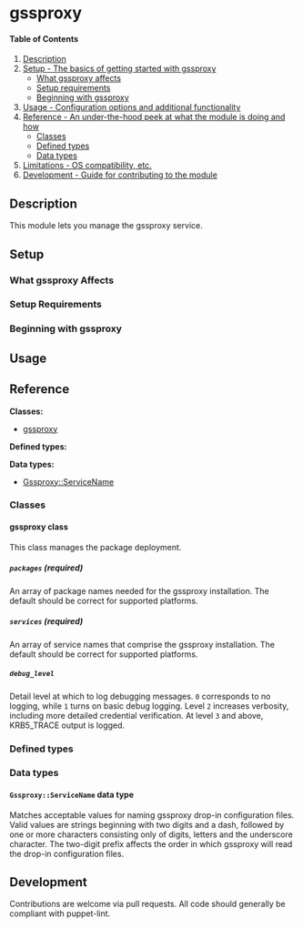 <!--
This file is part of the doubledog-gssproxy Puppet module.
Copyright 2022 John Florian <jflorian@doubledog.org>
SPDX-License-Identifier: GPL-3.0-or-later
-->

# gssproxy

#### Table of Contents

1. [Description](#description)
1. [Setup - The basics of getting started with gssproxy](#setup)
    * [What gssproxy affects](#what-gssproxy-affects)
    * [Setup requirements](#setup-requirements)
    * [Beginning with gssproxy](#beginning-with-gssproxy)
1. [Usage - Configuration options and additional functionality](#usage)
1. [Reference - An under-the-hood peek at what the module is doing and how](#reference)
    * [Classes](#classes)
    * [Defined types](#defined-types)
    * [Data types](#data-types)
1. [Limitations - OS compatibility, etc.](#limitations)
1. [Development - Guide for contributing to the module](#development)

## Description

This module lets you manage the gssproxy service.

## Setup

### What gssproxy Affects

### Setup Requirements

### Beginning with gssproxy

## Usage

## Reference

**Classes:**

* [gssproxy](#gssproxy-class)

**Defined types:**


**Data types:**

* [Gssproxy::ServiceName](#gssproxyservicename-data-type)


### Classes

#### gssproxy class

This class manages the package deployment.

##### `packages` (required)
An array of package names needed for the gssproxy installation.  The default should be correct for supported platforms.

##### `services` (required)
An array of service names that comprise the gssproxy installation.  The default should be correct for supported platforms.

##### `debug_level`
Detail level at which to log debugging messages.  `0` corresponds to no logging, while `1` turns on basic debug logging.  Level `2` increases verbosity, including more detailed credential verification.  At level `3` and above, KRB5_TRACE output is logged.


### Defined types



### Data types

#### `Gssproxy::ServiceName` data type

Matches acceptable values for naming gssproxy drop-in configuration files.  Valid values are strings beginning with two digits and a dash, followed by one or more characters consisting only of digits, letters and the underscore character.  The two-digit prefix affects the order in which gssproxy will read the drop-in configuration files.


## Development

Contributions are welcome via pull requests.  All code should generally be compliant with puppet-lint.
